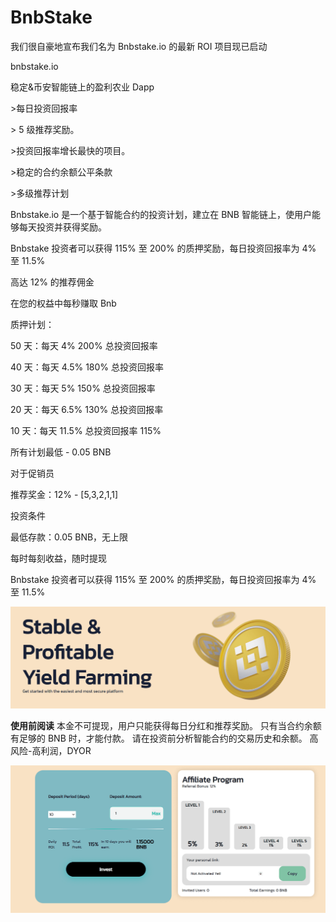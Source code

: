 # BnbStake

<p>我们很自豪地宣布我们名为 Bnbstake.io 的最新 ROI 项目现已启动</p>
<p>bnbstake.io</p>
<p>稳定&amp;币安智能链上的盈利农业 Dapp</p>
<p>&gt;每日投资回报率</p>
<p>&gt; 5 级推荐奖励。</p>
<p>&gt;投资回报率增长最快的项目。</p>
<p>&gt;稳定的合约余额公平条款</p>
<p>&gt;多级推荐计划</p>
<p>Bnbstake.io 是一个基于智能合约的投资计划，建立在 BNB 智能链上，使用户能够每天投资并获得奖励。</p>
<p>Bnbstake 投资者可以获得 115% 至 200% 的质押奖励，每日投资回报率为 4% 至 11.5%</p>
<p>高达 12% 的推荐佣金</p>
<p>在您的权益中每秒赚取 Bnb</p>
<p>质押计划：</p>
<p>50 天：每天 4% 200% 总投资回报率</p>
<p>40 天：每天 4.5% 180% 总投资回报率</p>
<p>30 天：每天 5% 150% 总投资回报率</p>
<p>20 天：每天 6.5% 130% 总投资回报率</p>
<p>10 天：每天 11.5% 总投资回报率 115%</p>
<p>所有计划最低 - 0.05 BNB</p>
<p>对于促销员</p>
<p>推荐奖金：12% - [5,3,2,1,1]</p>
<p>投资条件</p>
<p>最低存款：0.05 BNB，无上限</p>
<p>每时每刻收益，随时提现</p>
<p>Bnbstake 投资者可以获得 115% 至 200% 的质押奖励，每日投资回报率为 4% 至 11.5%</p>

![a](a.png)



**使用前阅读**
本金不可提现，用户只能获得每日分红和推荐奖励。 只有当合约余额有足够的 BNB 时，才能付款。 请在投资前分析智能合约的交易历史和余额。 高风险-高利润，DYOR



![b](b.png)
